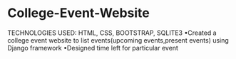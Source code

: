 # College-Event-Website
TECHNOLOGIES USED: HTML, CSS, BOOTSTRAP, SQLITE3
•Created a college event website to list events(upcoming
events,present events) using Django framework
•Designed time left for particular event
